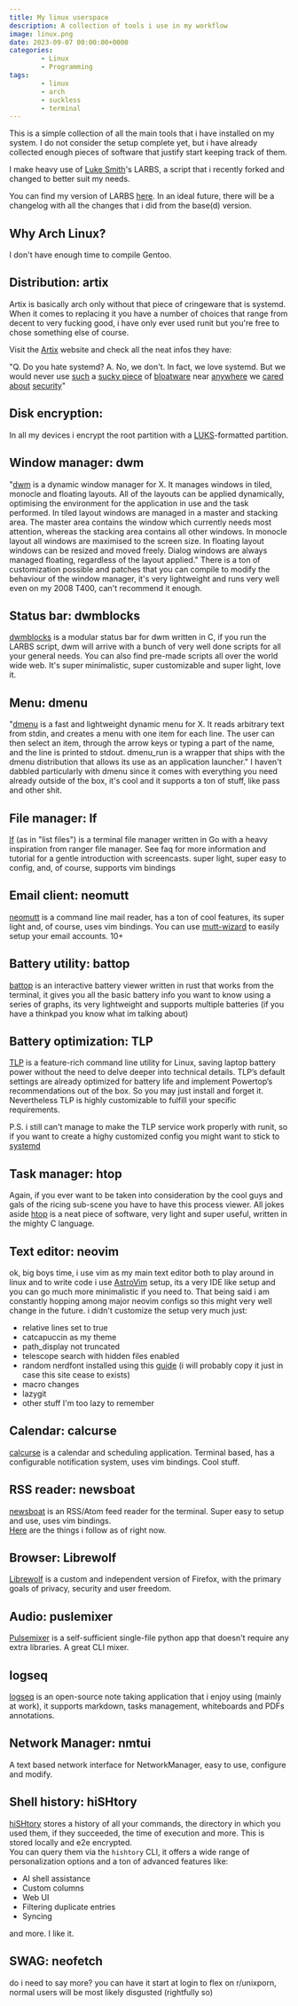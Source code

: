 ```yaml
---
title: My linux userspace
description: A collection of tools i use in my workflow
image: linux.png
date: 2023-09-07 00:00:00+0000
categories:
        - Linux
        - Programming
tags:
        - linux
        - arch
        - suckless
        - terminal
---
```

This is a simple collection of all the main tools that i have installed on my system. I do not consider the setup complete yet, but i have already collected enough pieces of software that justify start keeping track of them.

I make heavy use of [Luke Smith](https://github.com/LukeSmithxyz)'s LARBS, a script that i recently forked and changed to better suit my needs.

You can find my version of LARBS [here](https://github.com/filippo-ferrari/LARBS). In an ideal future, there will be a changelog with all the changes that i did from the base(d) version.

## Why Arch Linux?
I don't have enough time to compile Gentoo. 

## Distribution: artix
Artix is basically arch only without that piece of cringeware that is systemd.
When it comes to replacing it you have a number of choices that range from decent to very fucking good, i have only ever used runit but you're free to chose something else of course. 

Visit the [Artix](https://artixlinux.org/) website and check all the neat infos they have:

"Q. Do you hate systemd?
A. No, we don't. In fact, we love systemd. But we would never use [such](https://thehackernews.com/2019/01/linux-systemd-exploit.html) a [sucky piece](https://suckless.org/sucks/systemd/) of [bloatware](https://chiefio.wordpress.com/2016/05/18/systemd-it-keeps-getting-worse/) near [anywhere](without-systemd.org/wiki/index.php/Arguments_against_systemd) we [cared](https://www.theregister.co.uk/2018/10/26/systemd_dhcpv6_rce/) [about](www.softpanorama.org/Commercial_linuxes/Startup_and_shutdown/systemd.shtml) [security](https://www.theregister.com/2019/01/31/systemd_exploit/)"

## Disk encryption: 
In all my devices i encrypt the root partition with a [LUKS](https://en.wikipedia.org/wiki/Linux_Unified_Key_Setup)-formatted partition.

## Window manager: dwm
"[dwm](https://dwm.suckless.org/) is a dynamic window manager for X. It manages windows in tiled, monocle and floating layouts. All of the layouts can be applied dynamically, optimising the environment for the application in use and the task performed.
In tiled layout windows are managed in a master and stacking area. The master area contains the window which currently needs most attention, whereas the stacking area contains all other windows. In monocle layout all windows are maximised to the screen size. In floating layout windows can be resized and moved freely. Dialog windows are always managed floating, regardless of the layout applied."
There is a ton of customization possible and patches that you can compile to modify the behaviour of the window manager, it's very lightweight and runs very well even on my 2008 T400, can't recommend it enough.

## Status bar: dwmblocks
[dwmblocks](https://github.com/torrinfail/dwmblocks) is a modular status bar for dwm written in C, if you run the LARBS script, dwm will arrive with a bunch of very well done scripts for all your general needs.
You can also find pre-made scripts all over the world wide web. It's super minimalistic, super customizable and super light, love it.

## Menu: dmenu
"[dmenu](https://wiki.archlinux.org/title/dmenu) is a fast and lightweight dynamic menu for X. It reads arbitrary text from stdin, and creates a menu with one item for each line. The user can then select an item, through the arrow keys or typing a part of the name, and the line is printed to stdout. dmenu_run is a wrapper that ships with the dmenu distribution that allows its use as an application launcher."
I haven't dabbled particularly with dmenu since it comes with everything you need already outside of the box, it's cool and it supports a ton of stuff, like pass and other shit.

## File manager: lf
[lf](https://github.com/gokcehan/lf) (as in "list files") is a terminal file manager written in Go with a heavy inspiration from ranger file manager. See faq for more information and tutorial for a gentle introduction with screencasts.
super light, super easy to config, and, of course, supports vim bindings

## Email client: neomutt
[neomutt](https://neomutt.org/) is a command line mail reader, has a ton of cool features, its super light and, of course, uses vim bindings.
You can use [mutt-wizard](https://github.com/LukeSmithxyz/mutt-wizard) to easily setup your email accounts. 10+ 

## Battery utility: battop
[battop](https://github.com/svartalf/rust-battop) is an interactive battery viewer written in rust that works from the terminal, it gives you all the basic battery info you want to know using a series of graphs, its very lightweight and supports multiple batteries (if you have a thinkpad you know what im talking about)

## Battery optimization: TLP
[TLP](https://linrunner.de/tlp/index.html) is a feature-rich command line utility for Linux, saving laptop battery power without the need to delve deeper into technical details.
TLP’s default settings are already optimized for battery life and implement Powertop’s recommendations out of the box. So you may just install and forget it.
Nevertheless TLP is highly customizable to fulfill your specific requirements.

P.S. i still can't manage to make the TLP service work properly with runit, so if you want to create a highy customized config you might want to stick to [systemd](https://en.wikipedia.org/wiki/Trash)

## Task manager: htop
Again, if you ever want to be taken into consideration by the cool guys and gals of the ricing sub-scene you have to have this process viewer.
All jokes aside [htop](https://htop.dev/) is a neat piece of software, very light and super useful, written in the mighty C language.

## Text editor: neovim
ok, big boys time, i use vim as my main text editor both to play around in linux and to write code 
i use [AstroVim](https://astronvim.com/) setup, its a very IDE like setup and you can go much more minimalistic if you need to.
That being said i am constantly hopping among major neovim configs so this might very well change in the future.
i didn't customize the setup very much just:
- relative lines set to true
- catcapuccin as my theme
- path_display not truncated
- telescope search with hidden files enabled
- random nerdfont installed using this [guide](https://www.behova.net/install-nerd-font-on-arch-linux/) (i will probably copy it just in case this site cease to exists)
- macro changes
- lazygit 
- other stuff I'm too lazy to remember

## Calendar: calcurse
[calcurse](https://calcurse.org/) is a calendar and scheduling application. Terminal based, has a configurable notification system, uses vim bindings. Cool stuff.

## RSS reader: newsboat
[newsboat](https://newsboat.org) is an RSS/Atom feed reader for the terminal. Super easy to setup and use, uses vim bindings.\
[Here](https://github.com/filippo-ferrari/voidrice/blob/master/.config/newsboat/urls) are the things i follow as of right now.

## Browser: Librewolf
[Librewolf](https://librewolf.net/) is a custom and independent version of Firefox, with the primary goals of privacy, security and user freedom.

## Audio: puslemixer
[Pulsemixer](https://pypi.org/project/pulsemixer/) is a self-sufficient single-file python app that doesn't require any extra libraries. A great CLI mixer.

## logseq
[logseq](https://logseq.com/) is an open-source note taking application that i enjoy using (mainly at work), it supports markdown, tasks management, whiteboards and PDFs annotations.

## Network Manager: nmtui
A text based network interface for NetworkManager, easy to use, configure and modify. 

## Shell history: hiSHtory
[hiSHtory](https://github.com/ddworken/hishtory) stores a history of all your commands, the directory in which you used them, if they succeeded, the time of execution and more. This is stored locally and e2e encrypted.\
You can query them via the ```hishtory``` CLI, it offers a wide range of personalization options and a ton of advanced features like:
- AI shell assistance
- Custom columns
- Web UI
- Filtering duplicate entries
- Syncing

and more. I like it.

## SWAG: neofetch
do i need to say more? you can have it start at login to flex on r/unixporn, normal users will be most likely disgusted (rightfully so)

